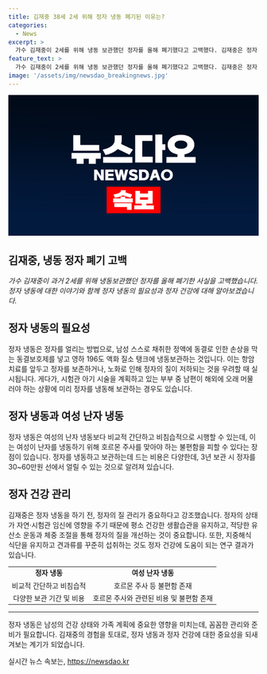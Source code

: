 ```yaml
---
title: 김재중 38세 2세 위해 정자 냉동 폐기된 이유는?
categories:
  - News
excerpt: >
  가수 김재중이 2세를 위해 냉동 보관했던 정자를 올해 폐기했다고 고백했다. 김재중은 정자 냉동의 어려움과 중요성에 대해 이야기했으며, 정자 냉동이 여성의 난자 냉동보다 간단하고 비침습적이라고 설명했다. 이어서 정자의 질을 높이는 방법에 대해 언급하며, 정자 건강을 유지하는 노력이 필요하다고 강조했다. 덴마크 코펜하겐대의 연구 결과도 소개되었는데, 2달간의 체중 감량이 정자 수를 증가시키고, 견과류를 섭취한 남성의 정자 DNA 파편화 정도가 감소했다는 내용이 담겨있다. 요약문에서는 김재중의 고백과 정자 냉동의 중요성, 정자 건강을 유지하는 방법에 대한 내용이 강조되어 있어 사람들의 호기심을 자극할 것이다.
feature_text: >
  가수 김재중이 2세를 위해 냉동 보관했던 정자를 올해 폐기했다고 고백했다. 김재중은 정자 냉동의 어려움과 중요성에 대해 이야기했으며, 정자 냉동이 여성의 난자 냉동보다 간단하고 비침습적이라고 설명했다. 이어서 정자의 질을 높이는 방법에 대해 언급하며, 정자 건강을 유지하는 노력이 필요하다고 강조했다. 덴마크 코펜하겐대의 연구 결과도 소개되었는데, 2달간의 체중 감량이 정자 수를 증가시키고, 견과류를 섭취한 남성의 정자 DNA 파편화 정도가 감소했다는 내용이 담겨있다. 요약문에서는 김재중의 고백과 정자 냉동의 중요성, 정자 건강을 유지하는 방법에 대한 내용이 강조되어 있어 사람들의 호기심을 자극할 것이다.
image: '/assets/img/newsdao_breakingnews.jpg'
---
```


<p><img src="/assets/img/newsdao_breakingnews.jpg" alt="firstkoreanews 속보" /></p>

<h2>김재중, 냉동 정자 폐기 고백</h2>

<p data-ke-size="size16"><i>가수 김재중이 과거 2세를 위해 냉동보관했던 정자를 올해 폐기한 사실을 고백했습니다. 정자 냉동에 대한 이야기와 함께 정자 냉동의 필요성과 정자 건강에 대해 알아보겠습니다.</i></p>

<h2 data-ke-size="size26">정자 냉동의 필요성</h2>

<p data-ke-size="size16">정자 냉동은 정자를 얼리는 방법으로, 남성 스스로 채취한 정액에 동결로 인한 손상을 막는 동결보호제를 넣고 영하 196도 액화 질소 탱크에 냉동보관하는 것입니다. 이는 항암 치료를 앞두고 정자를 보존하거나, 노화로 인해 정자의 질이 저하되는 것을 우려할 때 실시됩니다. 게다가, 시험관 아기 시술을 계획하고 있는 부부 중 남편이 해외에 오래 머물러야 하는 상황에 미리 정자를 냉동해 보관하는 경우도 있습니다.</p>

<h2 data-ke-size="size26">정자 냉동과 여성 난자 냉동</h2>

<p data-ke-size="size16">정자 냉동은 여성의 난자 냉동보다 비교적 간단하고 비침습적으로 시행할 수 있는데, 이는 여성이 난자를 냉동하기 위해 호르몬 주사를 맞아야 하는 불편함을 피할 수 있다는 장점이 있습니다. 정자를 냉동하고 보관하는데 드는 비용은 다양한데, 3년 보관 시 정자를 30~60만원 선에서 얼릴 수 있는 것으로 알려져 있습니다.</p>

<h2 data-ke-size="size26">정자 건강 관리</h2>

<p data-ke-size="size16">김재중은 정자 냉동을 하기 전, 정자의 질 관리가 중요하다고 강조했습니다. 정자의 상태가 자연‧시험관 임신에 영향을 주기 때문에 평소 건강한 생활습관을 유지하고, 적당한 유산소 운동과 체중 조절을 통해 정자의 질을 개선하는 것이 중요합니다. 또한, 지중해식 식단을 유지하고 견과류를 꾸준히 섭취하는 것도 정자 건강에 도움이 되는 연구 결과가 있습니다.</p>

<table>
  <tr>
    <td style="text-align: center; height: 17px;"><b>정자 냉동</b></td>
    <td style="text-align: center; height: 17px;"><b>여성 난자 냉동</b></td>
  </tr>
  <tr>
    <td style="text-align: center; height: 17px;">비교적 간단하고 비침습적</td>
    <td style="text-align: center; height: 17px;">호르몬 주사 등 불편함 존재</td>
  </tr>
  <tr>
    <td style="text-align: center; height: 17px;">다양한 보관 기간 및 비용</td>
    <td style="text-align: center; height: 17px;">호르몬 주사와 관련된 비용 및 불편함 존재</td>
  </tr>
</table>

<hr>

<p data-ke-size="size16">정자 냉동은 남성의 건강 상태와 가족 계획에 중요한 영향을 미치는데, 꼼꼼한 관리와 준비가 필요합니다. 김재중의 경험을 토대로, 정자 냉동과 정자 건강에 대한 중요성을 되새겨보는 계기가 되었습니다.</p>
실시간 뉴스 속보는, <a href="https://newsdao.kr" rel="dofollow">https://newsdao.kr</a>


